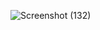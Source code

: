 ![Screenshot (132)](https://github.com/user-attachments/assets/c41191ea-65c3-4ed7-8ae5-d0370cd5ff93)
